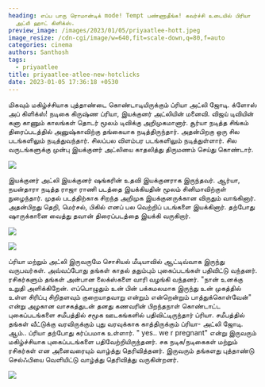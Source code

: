```yaml
---
heading: எப்ப பாரு ரொமான்டிக் mode! Tempt பண்ணாதீங்க! கவர்ச்சி உடையில் பிரியா
  அட்லீ ஹாட் கிளிக்ஸ்.
preview_image: /images/2023/01/05/priyaatlee-hott.jpeg
image_resize: /cdn-cgi/image/w=640,fit=scale-down,q=80,f=auto
categories: cinema
authors: Santhosh
tags:
  - priyaatlee
title: priyaatlee-atlee-new-hotclicks
date: 2023-01-05 17:36:18 +0530
---
```

மிகவும் மகிழ்ச்சியாக புத்தாண்டை கொண்டாடியிருக்கும் ப்ரியா அட்லி ஜோடி. க்ளோஸ் அப் கிளிக்ஸ்!
நடிகை கிருஷ்ண ப்ரியா, இயக்குனர் அட்லியின் மனைவி. விஜய் டிவியின் கனா காணும் காலங்கள் தொடர் மூலம் டிவிக்கு அறிமுகமானார். சூர்யா நடித்த சிங்கம் திரைப்படத்தில் அனுஷ்காவிற்கு தங்கையாக நடித்திருந்தார். அதன்பிறகு ஒரு சில படங்களிலும் நடித்துவந்தார். சிலப்பல விளம்பர படங்களிலும் நடித்துள்ளார். சில வருடங்களுக்கு முன்பு இயக்குனர் அட்லியை காதலித்து திருமணம் செய்து கொண்டார்.


![](/images/2023/01/05/priyaatlee-atlee-new-hotclicks.jpeg)

இயக்குனர் அட்லி இயக்குனர் ஷங்கரின் உதவி இயக்குனராக இருந்தவர். ஆர்யா, நயன்தாரா நடித்த ராஜா ராணி படத்தை இயக்கியதின் மூலம் சினிமாவிற்குள் நுழைந்தார். முதல் படத்திற்காக சிறந்த அறிமுக இயக்குனருக்கான விருதும் வாங்கினார். அதன்பிறது தெறி, மெர்சல், பிகில் எனப் பல வெற்றிப் படங்களை இயக்கினார். தற்போது ஷாருக்கானை வைத்து தவான் திரைப்படத்தை இயக்கி வருகிறார்.


![](/images/2023/01/05/priyaatlee-atlee-new-hotclicks2.jpeg)

![](/images/2023/01/05/priyaatlee-atlee-new-hotclicks44.jpeg)

ப்ரியா மற்றும் அட்லி இருவருமே சொசியல் மீடியாவில் ஆட்டிவ்வாக இருந்து வருபவர்கள். அவ்வப்போது தங்கள் காதல் ததும்பும் புகைப்படங்கள் பதிவிட்டு வந்தனர். ரசிகர்களும் தங்கள் அன்பான லைக்ஸ்களை வாரி வழங்கி வந்தனர்.
"நான் உனக்கு உறுதி அளிக்கிறேன்.‌ எப்பொழுதும் உன் பின் பக்கமலமாக இருந்து உன் முகத்தில் உள்ள சிரிப்பு சிறிதளவும் குறையாதவாறு என்றும் என்றென்றும் பாத்துக்கொள்வேன்" என்று அழகான வாசகத்துடன் தனது கணவரின் பிறந்தநாள் கொண்டாட்ட புகைப்படங்களை  சமீபத்தில் சமூக ஊடகங்களில் பதிவிட்டிருந்தார் ப்ரியா.
சமீபத்தில் தங்கள் வீட்டுக்கு வரவிருக்கும் புது வரவுக்காக காத்திருக்கும் ப்ரியா- அட்லி ஜோடி.‌ ஆம்.. ப்ரியா தற்போது கர்ப்பமாக உள்ளார்.‌ " yes.. we r pregnant" என்று இருவரும் மகிழ்ச்சியாக புகைப்படங்களை பதிவேற்றியிருந்தனர்.‌ சக நடிக/நடிகைகள் மற்றும் ரசிகர்கள் என அனைவரையும் வாழ்த்து தெரிவித்தனர்.
இருவரும் தங்களது புத்தாண்டு செல்ஃபியை வெளியிட்டு வாழ்த்து தெரிவித்து வருகின்றனர்.

![](/images/2023/01/05/priyaatlee-atlee-new-hotclicks88.jpeg)